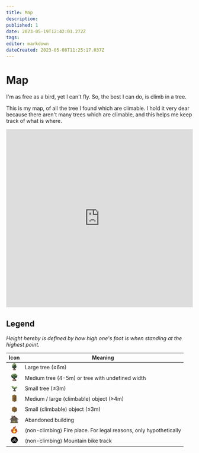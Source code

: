 ```yaml
---
title: Map
description: 
published: 1
date: 2023-05-19T12:42:01.272Z
tags: 
editor: markdown
dateCreated: 2023-05-08T11:25:17.037Z
---
```


# Map
I'm as free as a bird, yet I can't fly. So, the best I can do, is climb in a tree.

This is my map, of all the tree I found which are climable. I hold it very dear because there aren't many trees which are climable, and this helps me keep track of what is where.

<iframe style="border: 0; width: 100%; max-width: 854px; height: calc(100vh * 0.8); max-height: 480px;" src="https://www.google.com/maps/d/embed?mid=1rexbN4E9FwTg3A7drjZBdTnQAMmkUco&ehbc=2E312F" width="854" height="480"></iframe>

## Legend

*Height hereby is defined by how high one's foot is when standing at the highest point.*

|Icon|Meaning|
|:-:|-|
|<img src="/map sprites/th.png" height="20">|Large tree (≥6m)|
|<img src="/map sprites/t.png" height="20">|Medium tree (4-5m) or tree with undefined width|
|<img src="/map sprites/ts.png" height="20">|Small tree (≤3m)|
|<img src="/map sprites/omb.png" height="20">|Medium / large (climbable) object (≥4m)|
|<img src="/map sprites/os.png" height="20">|Small (climbable) object (≤3m)|
|<img src="/map sprites/a.jpg" height="20">|Abandoned building|
|<img src="/map sprites/f.png" height="20">|(non-climbing) Fire place. For legal reasons, only hypothetically|
|<img src="/map sprites/mt.png" width = "20" height = "20">|(non-climbing) Mountain bike track|
